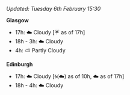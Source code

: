 *Updated: Tuesday 6th February 15:30*

**Glasgow**

* 17h: :cloud: Cloudy [:umbrella: as of 17h]
* 18h - 3h: :cloud: Cloudy
* 4h: :partly_sunny: Partly Cloudy

**Edinburgh**

* 17h: :cloud: Cloudy [:cyclone:(:cloud:) as of 10h, :cloud: as of 17h]
* 18h - 4h: :cloud: Cloudy
